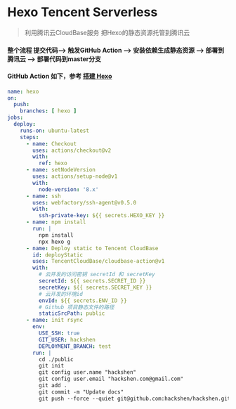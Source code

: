 # Hexo Tencent Serverless

> 利用腾讯云CloudBase服务 把Hexo的静态资源托管到腾讯云

#### 整个流程 提交代码--> 触发GitHub Action --> 安装依赖生成静态资源 --> 部署到腾讯云 --> 部署代码到master分支

#### GitHub Action 如下，参考 [搭建 Hexo](https://cloud.tencent.com/document/product/876/47006)
```yaml
name: hexo
on:
  push:
    branches: [ hexo ]
jobs:
  deploy:
    runs-on: ubuntu-latest
    steps:
      - name: Checkout
        uses: actions/checkout@v2
        with:
          ref: hexo
      - name: setNodeVersion
        uses: actions/setup-node@v1
        with:
          node-version: '8.x'
      - name: ssh
        uses: webfactory/ssh-agent@v0.5.0
        with:
          ssh-private-key: ${{ secrets.HEXO_KEY }}
      - name: npm install
        run: |
          npm install
          npx hexo g
      - name: Deploy static to Tencent CloudBase
        id: deployStatic
        uses: TencentCloudBase/cloudbase-action@v1
        with:
          # 云开发的访问密钥 secretId 和 secretKey
          secretId: ${{ secrets.SECRET_ID }}
          secretKey: ${{ secrets.SECRET_KEY }}
          # 云开发的环境id
          envId: ${{ secrets.ENV_ID }}
          # Github 项目静态文件的路径
          staticSrcPath: public
      - name: init rsync
        env:
          USE_SSH: true
          GIT_USER: hackshen
          DEPLOYMENT_BRANCH: test
        run: |
          cd ./public
          git init
          git config user.name "hackshen"
          git config user.email "hackshen.com@gmail.com"
          git add .
          git commit -m "Update docs"
          git push --force --quiet git@github.com:hackshen/hackshen.github.io.git master:master
```
